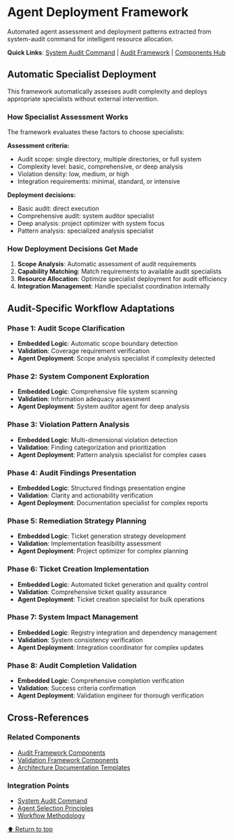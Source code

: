 # Agent Deployment Framework

Automated agent assessment and deployment patterns extracted from system-audit command for intelligent resource allocation.

**Quick Links**: [System Audit Command](../../commands/analysis/system-audit.md) | [Audit Framework](./audit-framework-components.md) | [Components Hub](./README.md)

## Automatic Specialist Deployment

This framework automatically assesses audit complexity and deploys appropriate specialists without external intervention.

### How Specialist Assessment Works
The framework evaluates these factors to choose specialists:

**Assessment criteria:**
- Audit scope: single directory, multiple directories, or full system
- Complexity level: basic, comprehensive, or deep analysis
- Violation density: low, medium, or high
- Integration requirements: minimal, standard, or intensive

**Deployment decisions:**
- Basic audit: direct execution
- Comprehensive audit: system auditor specialist
- Deep analysis: project optimizer with system focus
- Pattern analysis: specialized analysis specialist

### How Deployment Decisions Get Made
1. **Scope Analysis**: Automatic assessment of audit requirements
2. **Capability Matching**: Match requirements to available audit specialists
3. **Resource Allocation**: Optimize specialist deployment for audit efficiency
4. **Integration Management**: Handle specialist coordination internally

## Audit-Specific Workflow Adaptations

### Phase 1: Audit Scope Clarification
- **Embedded Logic**: Automatic scope boundary detection
- **Validation**: Coverage requirement verification
- **Agent Deployment**: Scope analysis specialist if complexity detected

### Phase 2: System Component Exploration
- **Embedded Logic**: Comprehensive file system scanning
- **Validation**: Information adequacy assessment
- **Agent Deployment**: System auditor agent for deep analysis

### Phase 3: Violation Pattern Analysis
- **Embedded Logic**: Multi-dimensional violation detection
- **Validation**: Finding categorization and prioritization
- **Agent Deployment**: Pattern analysis specialist for complex cases

### Phase 4: Audit Findings Presentation
- **Embedded Logic**: Structured findings presentation engine
- **Validation**: Clarity and actionability verification
- **Agent Deployment**: Documentation specialist for complex reports

### Phase 5: Remediation Strategy Planning
- **Embedded Logic**: Ticket generation strategy development
- **Validation**: Implementation feasibility assessment
- **Agent Deployment**: Project optimizer for complex planning

### Phase 6: Ticket Creation Implementation
- **Embedded Logic**: Automated ticket generation and quality control
- **Validation**: Comprehensive ticket quality assurance
- **Agent Deployment**: Ticket creation specialist for bulk operations

### Phase 7: System Impact Management
- **Embedded Logic**: Registry integration and dependency management
- **Validation**: System consistency verification
- **Agent Deployment**: Integration coordinator for complex updates

### Phase 8: Audit Completion Validation
- **Embedded Logic**: Comprehensive completion verification
- **Validation**: Success criteria confirmation
- **Agent Deployment**: Validation engineer for thorough verification

## Cross-References

### Related Components
- [Audit Framework Components](./audit-framework-components.md)
- [Validation Framework Components](./validation-framework-components.md)
- [Architecture Documentation Templates](./architecture-documentation-templates.md)

### Integration Points
- [System Audit Command](../../commands/analysis/system-audit.md)
- [Agent Selection Principles](../principles/agent-selection.md)
- [Workflow Methodology](../principles/workflow.md)

[⬆ Return to top](#agent-deployment-framework)